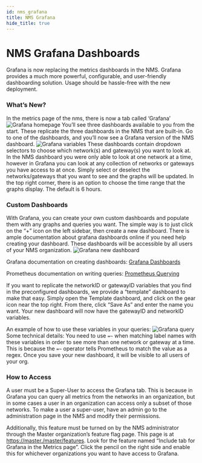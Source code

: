 ```yaml
---
id: nms_grafana
title: NMS Grafana
hide_title: true
---
```


# NMS Grafana Dashboards

Grafana is now replacing the metrics dashboards in the NMS. Grafana provides a much more powerful, configurable, and user-friendly dashboarding solution. Usage should be hassle-free with the new deployment.

### What’s New?

In the metrics page of the nms, there is now a tab called ‘Grafana’
![Grafana homepage](assets/nms/grafana_homepage.png)
You’ll see three dashboards available to you from the start. These replicate the three dashboards in the NMS that are built-in. Go to one of the dashboards, and you’ll now see a Grafana version of the NMS dashboard.
![Grafana variables](assets/nms/grafana_variables.png)
These dashboards contain dropdown selectors to choose which network(s) and gateway(s) you want to look at. In the NMS dashboard you were only able to look at one network at a time, however in Grafana you can look at any collection of networks or gateways you have access to at once. Simply select or deselect the networks/gateways that you want to see and the graphs will be updated. In the top right corner, there is an option to choose the time range that the graphs display. The default is 6 hours.

### Custom Dashboards

With Grafana, you can create your own custom dashboards and populate them with any graphs and queries you want. The simple way is to just click on the “+” icon on the left sidebar, then create a new dashboard. There is ample documentation about grafana dashboards online if you need help creating your dashboard. These dashboards will be accessible by all users of your NMS organization.
![Grafana new dashboard](assets/nms/grafana_new_dashboard.png)

Grafana documentation on creating dashboards: [Grafana Dashboards](https://grafana.com/docs/grafana/latest/features/dashboard/dashboards/)

Prometheus documentation on writing queries: [Prometheus Querying](https://prometheus.io/docs/prometheus/latest/querying/basics/)

If you want to replicate the networkID or gatewayID variables that you find in the preconfigured dashboards, we provide a “template” dashboard to make that easy. Simply open the Template dashboard, and click on the gear icon near the top right. From there, click “Save As” and enter the name you want. Your new dashboard will now have the gatewayID and networkID variables.

An example of how to use these variables in your queries:
![Grafana query](assets/nms/grafana_query.png)
Some technical details: You need to use `=~` when matching label names with these variables in order to see more than one network or gateway at a time. This is because the `=~` operator tells Prometheus to match the value as a regex.
Once you save your new dashboard, it will be visible to all users of your org.

### How to Access

A user must be a Super-User to access the Grafana tab. This is because in Grafana you can query all metrics from the networks in an organization, but in some cases a user in an organization can access only a subset of those networks. To make a user a super-user, have an admin go to the administration page in the NMS and modify their permissions.

Additionally, this feature must be turned on by the NMS administrator through the Master organization’s feature flag page. This page is at [https://master.<nms-hostname>/master/features](https://master.localtest.me/master/features). Look for the feature named “Include tab for Grafana in the Metrics page”. Click the pencil on the right side and enable this for whichever organizations you want to have access to Grafana.
